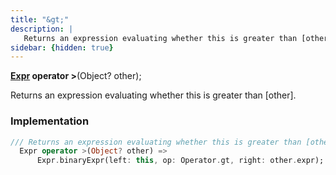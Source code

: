 ```yaml
---
title: "&gt;"
description: |
   Returns an expression evaluating whether this is greater than [other].
sidebar: {hidden: true}
---
```

<span class="dart-code"><strong>[Expr] operator ></strong>(<span class="nobr">Object? other</span>);</span>

 Returns an expression evaluating whether this is greater than [other].
### Implementation
```dart
/// Returns an expression evaluating whether this is greater than [other].
  Expr operator >(Object? other) =>
      Expr.binaryExpr(left: this, op: Operator.gt, right: other.expr);
```

[Expr]: /reference/classes/expr